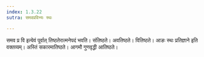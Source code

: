 ```yaml
---
index: 1.3.22
sutra: समवप्रविभ्यः स्थः

---
```

समव प्र वि इत्येवं पूर्वात् तिष्ठतेरात्मनेपदं भवति। संतिष्ठते। अवतिष्ठते। वितिष्ठते। आङः स्थः प्रतिज्ञाने इति वक्तव्यम्। अस्तिं सकारमातिष्ठते। आगमौ गुणवृद्धी आतिष्ठते।